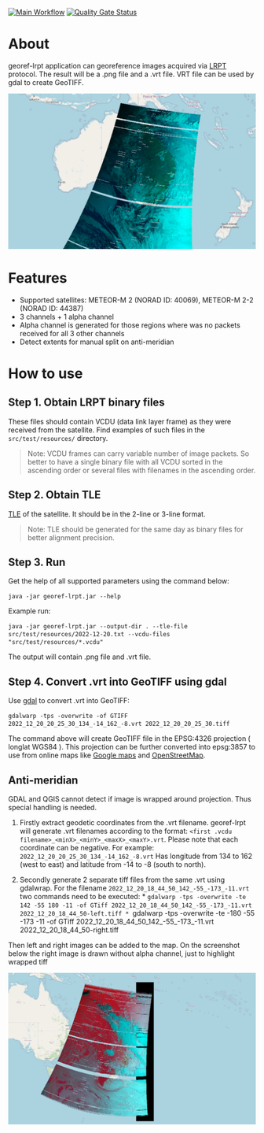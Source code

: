 [![Main Workflow](https://github.com/dernasherbrezon/georef-lrpt/actions/workflows/build.yml/badge.svg)](https://github.com/dernasherbrezon/georef-lrpt/actions/workflows/build.yml) [![Quality Gate Status](https://sonarcloud.io/api/project_badges/measure?project=dernasherbrezon_georef-lrpt&metric=alert_status)](https://sonarcloud.io/summary/new_code?id=dernasherbrezon_georef-lrpt)

# About

georef-lrpt application can georeference images acquired via [LRPT](https://en.wikipedia.org/wiki/Low-rate_picture_transmission) protocol. The result will be a .png file and a .vrt file. VRT file can be used by gdal to create GeoTIFF.

![LRPT georeference](/docs/geotiff-output.png?raw=true)

# Features

* Supported satellites: METEOR-M 2 (NORAD ID: 40069), METEOR-M 2-2 (NORAD ID: 44387)
* 3 channels + 1 alpha channel
* Alpha channel is generated for those regions where was no packets received for all 3 other channels
* Detect extents for manual split on anti-meridian

# How to use

## Step 1. Obtain LRPT binary files

These files should contain VCDU (data link layer frame) as they were received from the satellite. Find examples of such files in the ```src/test/resources/``` directory.

> Note:
> VCDU frames can carry variable number of image packets. So better to have a single binary file with all VCDU sorted in the ascending order or several files with filenames in the ascending order.

## Step 2. Obtain TLE

[TLE](https://en.wikipedia.org/wiki/Two-line_element_set) of the satellite. It should be in the 2-line or 3-line format.
 
> Note:
> TLE should be generated for the same day as binary files for better alignment precision.

## Step 3. Run

Get the help of all supported parameters using the command below:

```
java -jar georef-lrpt.jar --help
```

Example run:

```
java -jar georef-lrpt.jar --output-dir . --tle-file src/test/resources/2022-12-20.txt --vcdu-files "src/test/resources/*.vcdu"
```

The output will contain .png file and .vrt file.

## Step 4. Convert .vrt into GeoTIFF using gdal

Use [gdal](https://gdal.org) to convert .vrt into GeoTIFF:

```
gdalwarp -tps -overwrite -of GTIFF 2022_12_20_20_25_30_134_-14_162_-8.vrt 2022_12_20_20_25_30.tiff
```

The command above will create GeoTIFF file in the EPSG:4326 projection ( longlat WGS84 ). This projection can be further converted into epsg:3857 to use from online maps like [Google maps](http://maps.google.com/) and [OpenStreetMap](https://www.openstreetmap.org).

## Anti-meridian

GDAL and QGIS cannot detect if image is wrapped around projection. Thus special handling is needed. 

  1. Firstly extract geodetic coordinates from the .vrt filename. georef-lrpt will generate .vrt filenames according to the format: ```<first .vcdu filename>_<minX>_<minY>_<maxX>_<maxY>.vrt```. Please note that each coordinate can be negative. For example: ```2022_12_20_20_25_30_134_-14_162_-8.vrt``` Has longitude from 134 to 162 (west to east) and latitude from -14 to -8 (south to north). 

  2. Secondly generate 2 separate tiff files from the same .vrt using gdalwrap. For the filename ```2022_12_20_18_44_50_142_-55_-173_-11.vrt``` two commands need to be executed:
    * ```gdalwarp -tps -overwrite -te 142 -55 180 -11 -of GTiff 2022_12_20_18_44_50_142_-55_-173_-11.vrt 2022_12_20_18_44_50-left.tiff
    * ```gdalwarp -tps -overwrite -te -180 -55 -173 -11 -of GTiff 2022_12_20_18_44_50_142_-55_-173_-11.vrt 2022_12_20_18_44_50-right.tiff
    
Then left and right images can be added to the map. On the screenshot below the right image is drawn without alpha channel, just to highlight wrapped tiff

![Nice anti-meridian support](/docs/anti-meridian.png?raw=true)

 
 